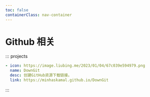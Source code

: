 ```yaml
---
toc: false
containerClass: nav-container
---
```


# Github 相关

::: projects

```yaml
- icon: https://image.liubing.me/2023/01/04/67c039e594979.png
  name: DownGit
  desc: 创建GitHub资源下载链接。
  link: https://minhaskamal.github.io/DownGit
```

:::
